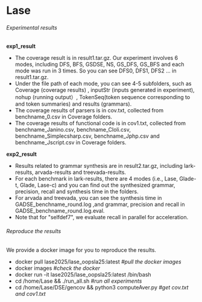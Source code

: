 # Lase

###### Experimental results

**exp1_result**

- The coverage result is in result1.tar.gz. Our experiment involves 6 modes, including DFS, BFS, GSDSE, NS, GS_DFS, GS_BFS and each mode was run in 3 times. So you can see DFS0, DFS1, DFS2 ... in result1.tar.gz. 
- Under the file path of each mode, you can see 4-5 subfolders, such as Coverage (coverage results) , inputStr (inputs generated in experiment), nohup (running output）, TokenSeq(token sequence corresponding to  and token summaries) and results (grammars).  
- The coverage results of parsers is in cov.txt, collected from benchname_0.csv in Coverage folders.
- The coverage results of functional code is in cov1.txt, collected from benchname_Janino.csv,  benchname_Cloli.csv,  benchname_Simplecsharp.csv,  benchname_Jphp.csv and benchname_Jscript.csv in Coverage folders.

**exp2_result**

- Results related to grammar synthesis are in result2.tar.gz, including lark-results, arvada-results and treevada-results.
- For each benchmark in lark-results, there are 4 modes (i.e., Lase, Glade-t, Glade, Lase-c) and you can find out the synthesized grammar, precision, recall and synthesis time in the folders.
- For arvada and treevada, you can see the synthesis time in GADSE_benchname_round.log ,and grammar, precision and recall in  GADSE_benchname_round.log.eval.
- Note that for "selfdef7", we evaluate recall in parallel for acceleration.



###### Reproduce the results

We provide a docker image for you to reproduce the results. 

- docker pull lase2025/lase_oopsla25:latest	       *#pull the docker images*
- docker images            *#check the docker*
- docker run -it lase2025/lase_oopsla25:latest /bin/bash
- cd /home/Lase && ./run_all.sh               *#run all experiments*
- cd /home/Lase/DSE/gencov  && python3 computeAver.py               *#get cov.txt and cov1.txt*

